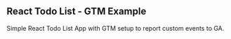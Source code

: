 ## React Todo List - GTM Example

Simple React Todo List App with GTM setup to report custom events to GA.
